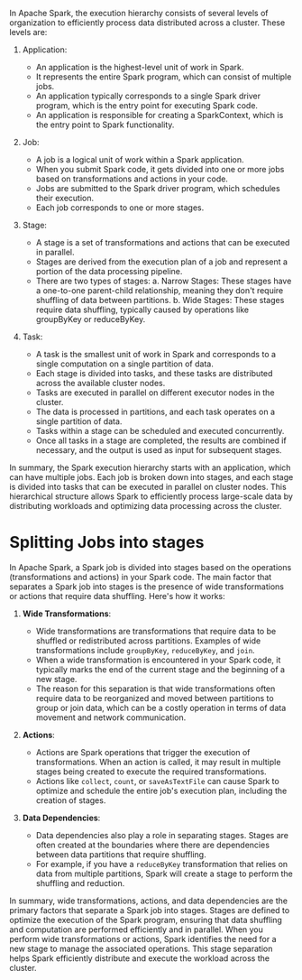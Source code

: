 In Apache Spark, the execution hierarchy consists of several levels of organization to efficiently process data distributed across a cluster. These levels are:

1. Application:
    - An application is the highest-level unit of work in Spark.
    - It represents the entire Spark program, which can consist of multiple jobs.
    - An application typically corresponds to a single Spark driver program, which is the entry point for executing Spark code.
    - An application is responsible for creating a SparkContext, which is the entry point to Spark functionality.

2. Job:
    - A job is a logical unit of work within a Spark application.
    - When you submit Spark code, it gets divided into one or more jobs based on transformations and actions in your code.
    - Jobs are submitted to the Spark driver program, which schedules their execution.
    - Each job corresponds to one or more stages.

3. Stage:
    - A stage is a set of transformations and actions that can be executed in parallel.
    - Stages are derived from the execution plan of a job and represent a portion of the data processing pipeline.
    - There are two types of stages:
      a. Narrow Stages: These stages have a one-to-one parent-child relationship, meaning they don't require shuffling of data between partitions.
      b. Wide Stages: These stages require data shuffling, typically caused by operations like groupByKey or reduceByKey.

4. Task:
    - A task is the smallest unit of work in Spark and corresponds to a single computation on a single partition of data.
    - Each stage is divided into tasks, and these tasks are distributed across the available cluster nodes.
    - Tasks are executed in parallel on different executor nodes in the cluster.
    - The data is processed in partitions, and each task operates on a single partition of data.
    - Tasks within a stage can be scheduled and executed concurrently.
    - Once all tasks in a stage are completed, the results are combined if necessary, and the output is used as input for subsequent stages.

In summary, the Spark execution hierarchy starts with an application, which can have multiple jobs. Each job is broken down into stages, and each stage is divided into tasks that can be executed in parallel on cluster nodes. This hierarchical structure allows Spark to efficiently process large-scale data by distributing workloads and optimizing data processing across the cluster.

# Splitting Jobs into stages
In Apache Spark, a Spark job is divided into stages based on the operations (transformations and actions) in your Spark code. The main factor that separates a Spark job into stages is the presence of wide transformations or actions that require data shuffling. Here's how it works:

1. **Wide Transformations**:
    - Wide transformations are transformations that require data to be shuffled or redistributed across partitions. Examples of wide transformations include `groupByKey`, `reduceByKey`, and `join`.
    - When a wide transformation is encountered in your Spark code, it typically marks the end of the current stage and the beginning of a new stage.
    - The reason for this separation is that wide transformations often require data to be reorganized and moved between partitions to group or join data, which can be a costly operation in terms of data movement and network communication.

2. **Actions**:
    - Actions are Spark operations that trigger the execution of transformations. When an action is called, it may result in multiple stages being created to execute the required transformations.
    - Actions like `collect`, `count`, or `saveAsTextFile` can cause Spark to optimize and schedule the entire job's execution plan, including the creation of stages.

3. **Data Dependencies**:
    - Data dependencies also play a role in separating stages. Stages are often created at the boundaries where there are dependencies between data partitions that require shuffling.
    - For example, if you have a `reduceByKey` transformation that relies on data from multiple partitions, Spark will create a stage to perform the shuffling and reduction.

In summary, wide transformations, actions, and data dependencies are the primary factors that separate a Spark job into stages. Stages are defined to optimize the execution of the Spark program, ensuring that data shuffling and computation are performed efficiently and in parallel. When you perform wide transformations or actions, Spark identifies the need for a new stage to manage the associated operations. This stage separation helps Spark efficiently distribute and execute the workload across the cluster.